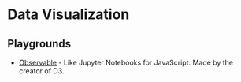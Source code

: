 # Data Visualization

## Playgrounds

- [Observable](https://observablehq.com/) - Like Jupyter Notebooks for
  JavaScript. Made by the creator of D3.
